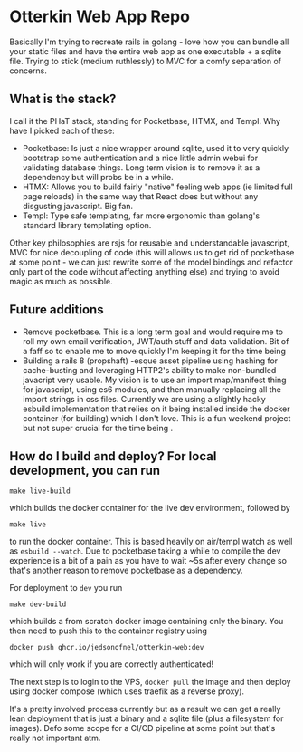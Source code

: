 # Otterkin Web App Repo

Basically I'm trying to recreate rails in golang - love how you can
bundle all your static files and have the entire web app as one
executable + a sqlite file.  Trying to stick (medium ruthlessly) to MVC
for a comfy separation of concerns.

## What is the stack?

I call it the PHaT stack, standing for Pocketbase, HTMX, and Templ.  Why
have I picked each of these:
- Pocketbase:  Is just a nice wrapper around sqlite, used it to very
  quickly bootstrap some authentication and a nice little admin webui
  for validating database things.  Long term vision is to remove it as a
  dependency but will probs be in a while.
- HTMX: Allows you to build fairly "native" feeling web apps (ie limited
  full page reloads) in the same way that React does but without any
  disgusting javascript.  Big fan.
- Templ: Type safe templating, far more ergonomic than golang's standard
  library templating option.

Other key philosophies are rsjs for reusable and understandable
javascript, MVC for nice decoupling of code (this will allows us to get
rid of pocketbase at some point - we can just rewrite some of the model
bindings and refactor only part of the code without affecting anything
else) and trying to avoid magic as much as possible.

## Future additions
- Remove pocketbase.  This is a long term goal and would require me to
  roll my own email verification, JWT/auth stuff and data validation.
  Bit of a faff so to enable me to move quickly I'm keeping it for the
  time being
- Building a rails 8 (propshaft) -esque asset pipeline using hashing for
  cache-busting and leveraging HTTP2's ability to make non-bundled
  javacript very usable.  My vision is to use an import map/manifest
  thing for javascript, using es6 modules, and then manually replacing
  all the import strings in css files.  Currently we are using a
  slightly hacky esbuild implementation that relies on it being
  installed inside the docker container (for building) which I don't
  love.  This is a fun weekend project but not super crucial for the
  time being .

## How do I build and deploy? For local development, you can run

``` make live-build ```

which builds the docker container for the live dev environment, followed
by 

``` make live ```

to run the docker container.  This is based heavily on air/templ watch
as well as `esbuild --watch`.  Due to pocketbase taking a while to
compile the dev experience is a bit of a pain as you have to wait ~5s
after every change so that's another reason to remove pocketbase as a
dependency.

For deployment to `dev` you run

``` make dev-build ```

which builds a from scratch docker image containing only the binary. You
then need to push this to the container registry using

``` docker push ghcr.io/jedsonofnel/otterkin-web:dev ```

which will only work if you are correctly authenticated!

The next step is to login to the VPS, `docker pull` the image and then
deploy using docker compose (which uses traefik as a reverse proxy).

It's a pretty involved process currently but as a result we can get a
really lean deployment that is just a binary and a sqlite file (plus a
filesystem for images).  Defo some scope for a CI/CD pipeline at some
point but that's really not important atm.
